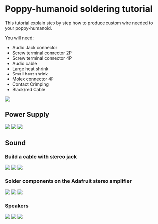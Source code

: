 # Poppy-humanoid soldering tutorial

This tutorial explain step by step how to produce custom wire needed to your poppy-humanoid.

You will need:

  - Audio Jack connector
  - Screw terminal connector 2P
  - Screw terminal connector 4P
  - Audio cable
  - Large heat shrink
  - Small heat shrink
  - Molex connector 4P
  - Contact Crimping
  - Black/red Cable


![](img/electronic_tools.jpg)


## Power Supply
![](img/input_power_Molex_4P.jpg)
![](img/input_power_UBEC.jpg)
![](img/odroid_jack.jpg)


## Sound

### Build a cable with stereo jack
![](img/audio_jack.jpg)
![](img/audio_amp_input.jpg)
![](img/jack_thermo.jpg)


### Solder components on the Adafruit stereo amplifier
![](img/borniers.jpg)
![](img/adafruit_amp_front.jpg)
![](img/adafruit_amp_back.jpg)


### Speakers
![](img/speaker_etaimage.jpg)
![](img/speaker_soldering.jpg)
![](img/speaker_amp_assembly.jpg)
